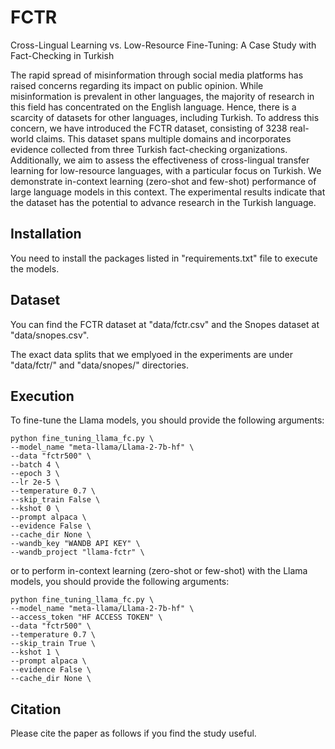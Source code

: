 # FCTR
Cross-Lingual Learning vs. Low-Resource Fine-Tuning: A Case  Study with Fact-Checking in Turkish


 The rapid spread of misinformation through social media platforms has raised concerns regarding its impact on
 public opinion. While misinformation is prevalent in other languages, the majority of research in this field has
 concentrated on the English language. Hence, there is a scarcity of datasets for other languages, including
 Turkish. To address this concern, we have introduced the FCTR dataset, consisting of 3238 real-world claims. This
 dataset spans multiple domains and incorporates evidence collected from three Turkish fact-checking organizations.
 Additionally, we aim to assess the effectiveness of cross-lingual transfer learning for low-resource languages, with
 a particular focus on Turkish. We demonstrate in-context learning (zero-shot and few-shot) performance of large
 language models in this context. The experimental results indicate that the dataset has the potential to advance
 research in the Turkish language.

## Installation
You need to install the packages listed in "requirements.txt" file to execute the models.  

## Dataset

You can find the FCTR dataset at "data/fctr.csv" and the Snopes dataset at "data/snopes.csv".

The exact data splits that we emplyoed in the experiments are under "data/fctr/" and "data/snopes/" directories. 

## Execution

To fine-tune the Llama models, you should provide the following arguments:

```
python fine_tuning_llama_fc.py \
--model_name "meta-llama/Llama-2-7b-hf" \
--data "fctr500" \
--batch 4 \ 
--epoch 3 \ 
--lr 2e-5 \
--temperature 0.7 \
--skip_train False \
--kshot 0 \
--prompt alpaca \
--evidence False \
--cache_dir None \
--wandb_key "WANDB API KEY" \
--wandb_project "llama-fctr" \
```

or to perform in-context learning (zero-shot or few-shot) with the Llama models, you should provide the following arguments:

```
python fine_tuning_llama_fc.py \
--model_name "meta-llama/Llama-2-7b-hf" \
--access_token "HF ACCESS TOKEN" \
--data "fctr500" \
--temperature 0.7 \
--skip_train True \
--kshot 1 \
--prompt alpaca \
--evidence False \
--cache_dir None \
```

## Citation
Please cite the paper as follows if you find the study useful.
```

```

